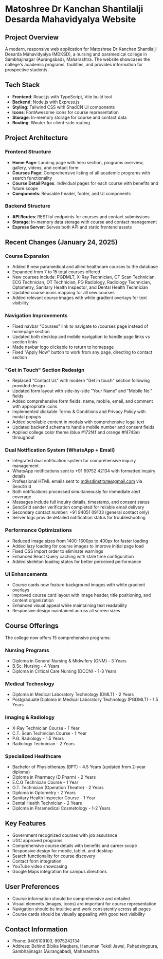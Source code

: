 # Matoshree Dr Kanchan Shantilalji Desarda Mahavidyalya Website

## Project Overview
A modern, responsive web application for Matoshree Dr Kanchan Shantilalji Desarda Mahavidyalya (MDKSD), a nursing and paramedical college in Sambhajinagar (Aurangabad), Maharashtra. The website showcases the college's academic programs, facilities, and provides information for prospective students.

## Tech Stack
- **Frontend**: React.js with TypeScript, Vite build tool
- **Backend**: Node.js with Express.js
- **Styling**: Tailwind CSS with ShadCN UI components
- **Icons**: FontAwesome icons for course representation
- **Storage**: In-memory storage for course and contact data
- **Routing**: Wouter for client-side routing

## Project Architecture

### Frontend Structure
- **Home Page**: Landing page with hero section, programs overview, gallery, videos, and contact form
- **Courses Page**: Comprehensive listing of all academic programs with search functionality
- **Course Detail Pages**: Individual pages for each course with benefits and future scope
- **Components**: Reusable header, footer, and UI components

### Backend Structure
- **API Routes**: RESTful endpoints for courses and contact submissions
- **Storage**: In-memory data storage with course and contact management
- **Express Server**: Serves both API and static frontend assets

## Recent Changes (January 24, 2025)

### Course Expansion
- Added 8 new paramedical and allied healthcare courses to the database
- Expanded from 7 to 15 total courses offered
- New courses include: PGDMLT, X-Ray Technician, CT Scan Technician, ECG Technician, OT Technician, PG Radiology, Radiology Technician, Optometry, Sanitary Health Inspector, and Dental Health Technician
- Updated course icons mapping for all new courses
- Added relevant course images with white gradient overlays for text visibility

### Navigation Improvements
- Fixed navbar "Courses" link to navigate to /courses page instead of homepage section
- Updated both desktop and mobile navigation to handle page links vs section links
- Made navbar logo clickable to return to homepage
- Fixed "Apply Now" button to work from any page, directing to contact section

### "Get in Touch" Section Redesign
- Replaced "Contact Us" with modern "Get in touch" section following provided design
- Updated form layout with side-by-side "Your Name" and "Mobile No." fields
- Added comprehensive form fields: name, mobile, email, and comment with appropriate icons
- Implemented clickable Terms & Conditions and Privacy Policy with modal popups
- Added scrollable content in modals with comprehensive legal text
- Updated backend schema to handle mobile number and consent fields
- Applied college color theme (blue #172f4f and orange #f4743e) throughout

### Dual Notification System (WhatsApp + Email)
- Integrated dual notification system for comprehensive inquiry management
- WhatsApp notifications sent to +91 99752 42134 with formatted inquiry details
- Professional HTML emails sent to mdksdinstitute@gmail.com via SendGrid
- Both notifications processed simultaneously for immediate alert coverage
- Messages include full inquiry details, timestamp, and consent status
- SendGrid sender verification completed for reliable email delivery
- Secondary contact number: +91 94051 09103 (general contact only)
- Server logs provide detailed notification status for troubleshooting

### Performance Optimizations
- Reduced image sizes from 1400-1600px to 400px for faster loading
- Added lazy loading for course images to improve initial page load
- Fixed CSS import order to eliminate warnings
- Enhanced React Query caching with stale time configuration
- Added skeleton loading states for better perceived performance

### UI Enhancements
- Course cards now feature background images with white gradient overlays
- Improved course card layout with image header, title positioning, and content organization
- Enhanced visual appeal while maintaining text readability
- Responsive design maintained across all screen sizes

## Course Offerings
The college now offers 15 comprehensive programs:

### Nursing Programs
- Diploma in General Nursing & Midwifery (GNM) - 3 Years
- B.Sc. Nursing - 4 Years  
- Diploma in Critical Care Nursing (DCCN) - 1-3 Years

### Medical Technology
- Diploma in Medical Laboratory Technology (DMLT) - 2 Years
- Postgraduate Diploma in Medical Laboratory Technology (PGDMLT) - 1.5 Years

### Imaging & Radiology
- X-Ray Technician Course - 1 Year
- C.T. Scan Technician Course - 1 Year
- P.G. Radiology - 1.5 Years
- Radiology Technician - 2 Years

### Specialized Healthcare
- Bachelor of Physiotherapy (BPT) - 4.5 Years (updated from 2-year diploma)
- Diploma in Pharmacy (D.Pharm) - 2 Years
- E.C.G Technician Course - 1 Year
- O.T. Technician (Operation Theatre) - 2 Years
- Diploma in Optometry - 2 Years
- Sanitary Health Inspector Course - 1 Year
- Dental Health Technician - 2 Years
- Diploma in Paramedical Cosmetology - 1-2 Years

## Key Features
- Government recognized courses with job assurance
- UGC approved programs
- Comprehensive course details with benefits and career scope
- Responsive design for mobile, tablet, and desktop
- Search functionality for course discovery
- Contact form integration
- YouTube video showcasing
- Google Maps integration for campus directions

## User Preferences
- Course information should be comprehensive and detailed
- Visual elements (images, icons) are important for course representation
- Navigation should be intuitive and work consistently across all pages
- Course cards should be visually appealing with good text visibility

## Contact Information
- Phone: 9405109103, 9975242134
- Address: Behind Bibika Maqbara, Hanuman Tekdi Jawal, Pahadsingpura, Sambhajinagar (Aurangabad), Maharashtra